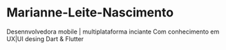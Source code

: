 # Marianne-Leite-Nascimento
Desennvolvedora mobile | multiplataforma inciante
Com conhecimento em UX|UI desing
Dart & Flutter
